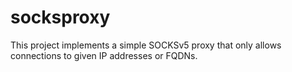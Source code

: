 socksproxy
==========

This project implements a simple SOCKSv5 proxy that only allows connections to
given IP addresses or FQDNs.
